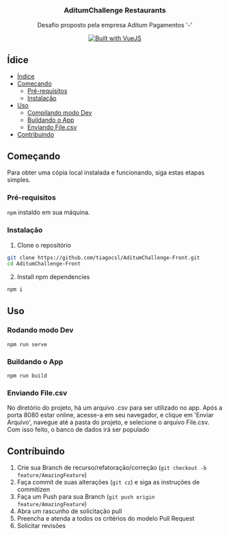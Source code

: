 <p align="center">
  <h3 align="center">AditumChallenge Restaurants</h3>
  <p align="center">
    Desafio proposto pela empresa Aditum Pagamentos '-' 
  </p>
  <p align="center">
    <a href="https://nextjs.org/">
      <img src="https://img.shields.io/badge/MADE%20WITH-VUE-42a97a?style=for-the-badge&labelColor=35495d" alt="Built with VueJS">
    </a>
  </p>
</p>

<!-- TABLE OF CONTENTS -->

## Ídice

- [Índice](#Ídice)
- [Começando](#Começando)
  - [Pré-requisitos](#Pré-requisitos)
  - [Instalação](#Instalação)
- [Uso](#Uso)
  - [Compilando modo Dev](#Compilando-modo-Dev)
  - [Buildando o App](#Buildando-o-App)
  - [Enviando File.csv](#Enviando-File.csv)
- [Contribuindo](#Contríbuindo)

<!-- ABOUT THE PROJECT -->

## Começando

Para obter uma cópia local instalada e funcionando, siga estas etapas simples.

### Pré-requisitos

`npm` instaldo em sua máquina.

### Instalação

1. Clone o repositório

```sh
git clone https://github.com/tiagocsl/AditumChallenge-Front.git
cd AditumChallenge-Front
```

2. Install npm dependencies

```sh
npm i
```

## Uso

### Rodando modo Dev

```
npm run serve
```

### Buildando o App

```
npm run build
```

### Enviando File.csv

No diretório do projeto, há um arquivo .csv para ser utilizado no app.
Após a porta 8080 estar online, acesse-a em seu navegador, e clique em 'Enviar Arquivo',
navegue até a pasta do projeto, e selecione o arquivo File.csv. Com isso feito, o banco de dados irá ser populado

## Contríbuindo

1. Crie sua Branch de recurso/refatoração/correção (`git checkout -b feature/AmazingFeature`)
2. Faça commit de suas alterações (`git cz`) e siga as instruções de commitizen
3. Faça um Push para sua Branch (`git push origin feature/AmazingFeature`)
4. Abra um rascunho de solicitação pull
5. Preencha e atenda a todos os critérios do modelo Pull Request
6. Solicitar revisões
